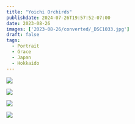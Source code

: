 ```yaml
---
title: "Yoichi Orchirds"
publishdate: 2024-07-26T19:57:52-07:00
date: 2023-08-26
images: ['2023-08-26/converted/_DSC1033.jpg']
draft: false
tags:
  - Portrait
  - Grace
  - Japan
  - Hokkaido
---
```


![](2023-08-26/converted/_DSC1020.jpg)

![](2023-08-26/converted/_DSC1023.jpg)

![](2023-08-26/converted/_DSC1033.jpg)

![](2023-08-26/converted/_DSC1039.jpg)